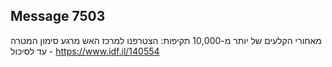 ## Message 7503

מאחורי הקלעים של יותר מ-10,000 תקיפות:
הצטרפנו למרכז האש מרגע סימון המטרה - עד לסיכול
https://www.idf.il/140554

